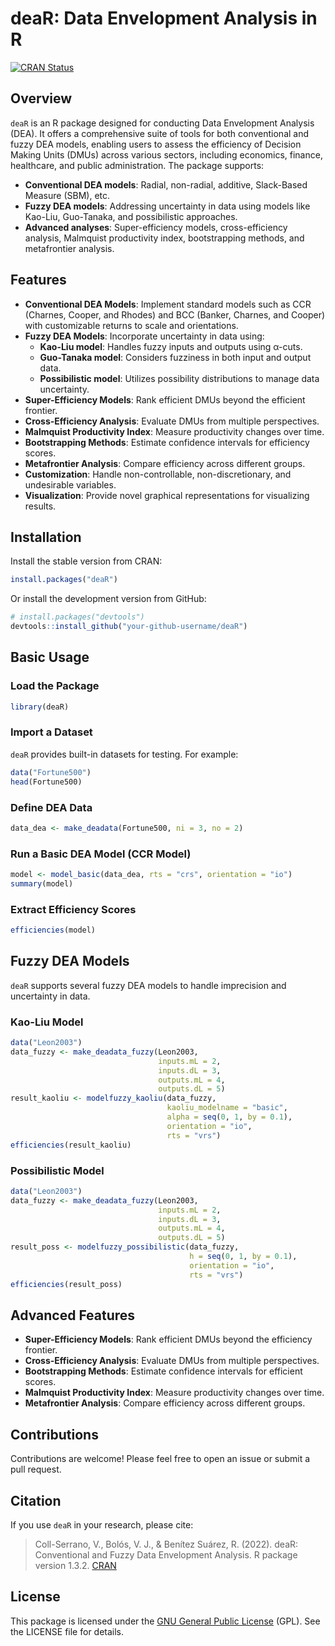 
# deaR: Data Envelopment Analysis in R

[![CRAN Status](https://www.r-pkg.org/badges/version/deaR)](https://CRAN.R-project.org/package=deaR)

## Overview

`deaR` is an R package designed for conducting Data Envelopment Analysis (DEA). It offers a comprehensive suite of tools for both conventional and fuzzy DEA models, enabling users to assess the efficiency of Decision Making Units (DMUs) across various sectors, including economics, finance, healthcare, and public administration. The package supports:

- **Conventional DEA models**: Radial, non-radial, additive, Slack-Based Measure (SBM), etc.
- **Fuzzy DEA models**: Addressing uncertainty in data using models like Kao-Liu, Guo-Tanaka, and possibilistic approaches.
- **Advanced analyses**: Super-efficiency models, cross-efficiency analysis, Malmquist productivity index, bootstrapping methods, and metafrontier analysis.

## Features

- **Conventional DEA Models**: Implement standard models such as CCR (Charnes, Cooper, and Rhodes) and BCC (Banker, Charnes, and Cooper) with customizable returns to scale and orientations.
- **Fuzzy DEA Models**: Incorporate uncertainty in data using:
  - **Kao-Liu model**: Handles fuzzy inputs and outputs using α-cuts.
  - **Guo-Tanaka model**: Considers fuzziness in both input and output data.
  - **Possibilistic model**: Utilizes possibility distributions to manage data uncertainty.
- **Super-Efficiency Models**: Rank efficient DMUs beyond the efficient frontier.
- **Cross-Efficiency Analysis**: Evaluate DMUs from multiple perspectives.
- **Malmquist Productivity Index**: Measure productivity changes over time.
- **Bootstrapping Methods**: Estimate confidence intervals for efficiency scores.
- **Metafrontier Analysis**: Compare efficiency across different groups.
- **Customization**: Handle non-controllable, non-discretionary, and undesirable variables.
- **Visualization**: Provide novel graphical representations for visualizing results.

## Installation

Install the stable version from CRAN:

```r
install.packages("deaR")
```

Or install the development version from GitHub:

```r
# install.packages("devtools")
devtools::install_github("your-github-username/deaR")
```

## Basic Usage

### Load the Package

```r
library(deaR)
```

### Import a Dataset

`deaR` provides built-in datasets for testing. For example:

```r
data("Fortune500")
head(Fortune500)
```

### Define DEA Data

```r
data_dea <- make_deadata(Fortune500, ni = 3, no = 2)
```

### Run a Basic DEA Model (CCR Model)

```r
model <- model_basic(data_dea, rts = "crs", orientation = "io")
summary(model)
```

### Extract Efficiency Scores

```r
efficiencies(model)
```

## Fuzzy DEA Models

`deaR` supports several fuzzy DEA models to handle imprecision and uncertainty in data.

### Kao-Liu Model

```r
data("Leon2003")
data_fuzzy <- make_deadata_fuzzy(Leon2003,
                                 inputs.mL = 2,
                                 inputs.dL = 3,
                                 outputs.mL = 4,
                                 outputs.dL = 5)
result_kaoliu <- modelfuzzy_kaoliu(data_fuzzy,
                                   kaoliu_modelname = "basic",
                                   alpha = seq(0, 1, by = 0.1),
                                   orientation = "io",
                                   rts = "vrs")
efficiencies(result_kaoliu)
```

### Possibilistic Model

```r
data("Leon2003")
data_fuzzy <- make_deadata_fuzzy(Leon2003,
                                 inputs.mL = 2,
                                 inputs.dL = 3,
                                 outputs.mL = 4,
                                 outputs.dL = 5)
result_poss <- modelfuzzy_possibilistic(data_fuzzy,
                                        h = seq(0, 1, by = 0.1),
                                        orientation = "io",
                                        rts = "vrs")
efficiencies(result_poss)
```

## Advanced Features

- **Super-Efficiency Models**: Rank efficient DMUs beyond the efficiency frontier.
- **Cross-Efficiency Analysis**: Evaluate DMUs from multiple perspectives.
- **Bootstrapping Methods**: Estimate confidence intervals for efficient scores.
- **Malmquist Productivity Index**: Measure productivity changes over time.
- **Metafrontier Analysis**: Compare efficiency across different groups.

## Contributions

Contributions are welcome! Please feel free to open an issue or submit a pull request.

## Citation

If you use `deaR` in your research, please cite:

> Coll-Serrano, V., Bolós, V. J., & Benítez Suárez, R. (2022). deaR: Conventional and Fuzzy Data Envelopment Analysis. R package version 1.3.2. [CRAN](https://CRAN.R-project.org/package=deaR)

## License

This package is licensed under the [GNU General Public License](https://github.com/rbensua/deaR/blob/master/LICENSE.txt) (GPL). See the LICENSE file for details.
